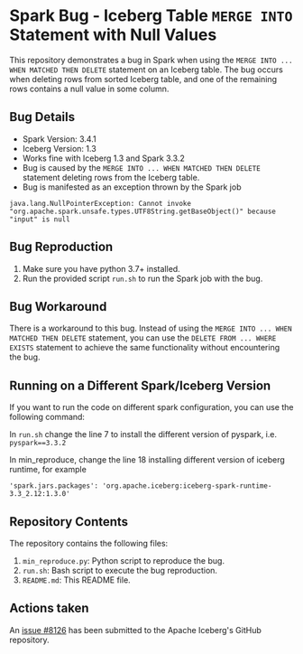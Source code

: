 # Spark Bug - Iceberg Table `MERGE INTO` Statement with Null Values

This repository demonstrates a bug in Spark when using the `MERGE INTO ... WHEN MATCHED THEN DELETE` statement on an
Iceberg table. The bug occurs when deleting rows from sorted Iceberg table, and one of the remaining rows contains a null
value in some column. 

## Bug Details

- Spark Version: 3.4.1
- Iceberg Version: 1.3
- Works fine with Iceberg 1.3 and Spark 3.3.2
- Bug is caused by the `MERGE INTO ... WHEN MATCHED THEN DELETE` statement deleting rows from the Iceberg table.
- Bug is manifested as an exception thrown by the Spark job

```text
java.lang.NullPointerException: Cannot invoke "org.apache.spark.unsafe.types.UTF8String.getBaseObject()" because "input" is null
```

## Bug Reproduction

1. Make sure you have python 3.7+ installed.
2. Run the provided script `run.sh` to run the Spark job with the bug.

## Bug Workaround

There is a workaround to this bug. Instead of using the `MERGE INTO ... WHEN MATCHED THEN DELETE` statement, you can use
the `DELETE FROM ... WHERE EXISTS` statement to achieve the same functionality without encountering the bug.

## Running on a Different Spark/Iceberg Version

If you want to run the code on different spark configuration, you can use the following command:

In `run.sh` change the line 7 to install the different version of pyspark, i.e. `pyspark==3.3.2`

In min_reproduce, change the line 18 installing different version of iceberg runtime, for example

```
'spark.jars.packages': 'org.apache.iceberg:iceberg-spark-runtime-3.3_2.12:1.3.0'
```

## Repository Contents

The repository contains the following files:

1. `min_reproduce.py`: Python script to reproduce the bug.
2. `run.sh`: Bash script to execute the bug reproduction.
4. `README.md`: This README file.

## Actions taken

An [issue #8126](https://github.com/apache/iceberg/issues/8126) has been submitted to the Apache Iceberg's GitHub
repository.